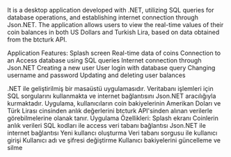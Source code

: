 It is a desktop application developed with .NET, utilizing SQL queries for database operations, and establishing internet connection through Json.NET. The application allows users to view the real-time values of their coin balances in both US Dollars and Turkish Lira, based on data obtained from the btcturk API.

Application Features:
Splash screen
Real-time data of coins
Connection to an Access database using SQL queries
Internet connection through Json.NET
Creating a new user
User login with database query
Changing username and password
Updating and deleting user balances

.NET ile geliştirilmiş bir masaüstü uygulamasıdır. Veritabanı işlemleri için SQL sorgularını kullanmakta ve internet bağlantısını Json.NET aracılığıyla kurmaktadır. Uygulama, kullanıcıların coin bakiyelerinin Amerikan Doları ve Türk Lirası cinsinden anlık değerlerini btcturk API'sinden alınan verilerle görebilmelerine olanak tanır.
Uygulama Özellikleri:
Splash ekranı
Coinlerin anlık verileri
SQL kodları ile access veri tabanı bağlantısı
Json.NET ile internet bağlantısı
Yeni kullancı oluşturma
Veri tabanı sorgusu ile kullanıcı girişi
Kullanıcı adı ve şifresi değiştirme
Kullanıcı bakiyelerini güncelleme ve silme
